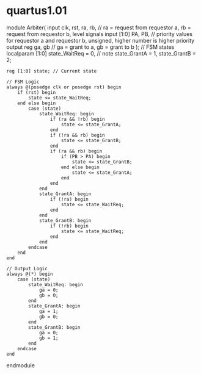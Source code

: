 # quartus1.01

module Arbiter(
    input clk, rst, ra, rb,        // ra = request from requestor a, rb = request from requestor b, level signals
    input [1:0] PA, PB,           // priority values for requestor a and requestor b, unsigned, higher number is higher priority
    output reg ga, gb             // ga = grant to a, gb = grant to b
);
    // FSM states
    localparam [1:0] state_WaitReq = 0, // note
                     state_GrantA  = 1, 
                     state_GrantB  = 2;

    reg [1:0] state; // Current state

    // FSM Logic
    always @(posedge clk or posedge rst) begin
        if (rst) begin
            state <= state_WaitReq;
        end else begin
            case (state)
                state_WaitReq: begin
                    if (ra && !rb) begin
                        state <= state_GrantA; 
                    end 
                    if (!ra && rb) begin
                        state <= state_GrantB; 
                    end 
                    if (ra && rb) begin
                        if (PB > PA) begin
                            state <= state_GrantB; 
                        end else begin
                            state <= state_GrantA; 
                        end
                    end
                end
                state_GrantA: begin
                    if (!ra) begin
                        state <= state_WaitReq; 
                    end
                end
                state_GrantB: begin
                    if (!rb) begin
                        state <= state_WaitReq; 
                    end
                end
            endcase
        end
    end

    // Output Logic
    always @(*) begin
        case (state)
            state_WaitReq: begin
                ga = 0;
                gb = 0;
            end
            state_GrantA: begin
                ga = 1;
                gb = 0;
            end
            state_GrantB: begin
                ga = 0;
                gb = 1;
            end
        endcase
    end
endmodule
